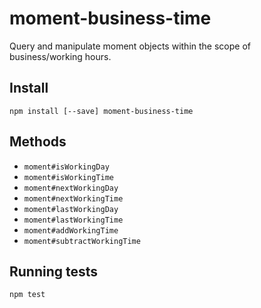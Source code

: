 # moment-business-time

Query and manipulate moment objects within the scope of business/working hours.

## Install

```
npm install [--save] moment-business-time
```

## Methods

* `moment#isWorkingDay`
* `moment#isWorkingTime`
* `moment#nextWorkingDay`
* `moment#nextWorkingTime`
* `moment#lastWorkingDay`
* `moment#lastWorkingTime`
* `moment#addWorkingTime`
* `moment#subtractWorkingTime`

## Running tests

```
npm test
```
